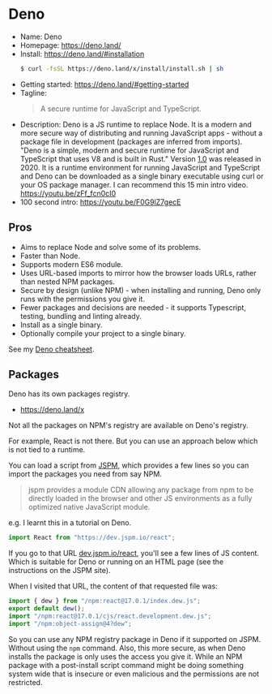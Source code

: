 # Deno

- Name: Deno
- Homepage: https://deno.land/
- Install: https://deno.land/#installation
   ```sh
   $ curl -fsSL https://deno.land/x/install/install.sh | sh
   ```
- Getting started: https://deno.land/#getting-started
- Tagline:
    > A secure runtime for JavaScript and TypeScript.
- Description: Deno is a JS runtime to replace Node. It is a modern and more secure way of distributing and running JavaScript apps - without a package file in development (packages are inferred from imports). "Deno is a simple, modern and secure runtime for JavaScript and TypeScript that uses V8 and is built in Rust." Version [1.0](https://deno.land/v1) was released in 2020. It is a runtime environment for running JavaScript and TypeScript and Deno can be downloaded as a single binary executable using curl or your OS package manager. I can recommend this 15 min intro video. https://youtu.be/zFf_fcn0cI0
- 100 second intro: https://youtu.be/F0G9lZ7gecE


## Pros

- Aims to replace Node and solve some of its problems.
- Faster than Node.
- Supports modern ES6 module.
- Uses URL-based imports to mirror how the browser loads URLs, rather than nested NPM packages.
- Secure by design (unlike NPM) - when installing and running, Deno only runs with the permissions you give it.
- Fewer packages and decisions are needed - it supports Typescript, testing, bundling and linting already.
- Install as a single binary.
- Optionally compile your project to a single binary.

See my [Deno cheatsheet](https://michaelcurrin.github.io/dev-cheatsheets/cheatsheets/javascript/deno/).


## Packages

Deno has its own packages registry.

- https://deno.land/x

Not all the packages on NPM's registry are available on Deno's registry.

For example, React is not there. But you can use an approach below which is not tied to a runtime.

You can load a script from [JSPM](https://jspm.org/), which provides a few lines so you can import the packages you need from say NPM.

> jspm provides a module CDN allowing any package from npm to be directly loaded
in the browser and other JS environments as a fully optimized native JavaScript module.

e.g. I learnt this in a tutorial on Deno.

```javascript
import React from "https://dev.jspm.io/react";
```

If you go to that URL [dev.jspm.io/react](https://dev.jspm.io/react), you'll see a few lines of JS content. Which is suitable for Deno or running on an HTML page (see the instructions on the JSPM site).

When I visited that URL, the content of that requested file was:

```javascript
import { dew } from "/npm:react@17.0.1/index.dew.js";
export default dew();
import "/npm:react@17.0.1/cjs/react.development.dew.js";
import "/npm:object-assign@4?dew";
```

So you can use any NPM registry package in Deno if it supported on JSPM. Without using the `npm` command. Also, this more secure, as when Deno installs the package is only uses the access you give it. While an NPM package with a post-install script command might be doing something system wide that is insecure or even malicious and the permissions are not restricted.
